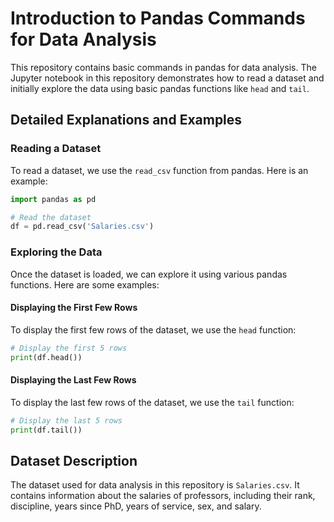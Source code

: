 # Introduction to Pandas Commands for Data Analysis

This repository contains basic commands in pandas for data analysis. The Jupyter notebook in this repository demonstrates how to read a dataset and initially explore the data using basic pandas functions like `head` and `tail`.

## Detailed Explanations and Examples

### Reading a Dataset

To read a dataset, we use the `read_csv` function from pandas. Here is an example:

```python
import pandas as pd

# Read the dataset
df = pd.read_csv('Salaries.csv')
```

### Exploring the Data

Once the dataset is loaded, we can explore it using various pandas functions. Here are some examples:

#### Displaying the First Few Rows

To display the first few rows of the dataset, we use the `head` function:

```python
# Display the first 5 rows
print(df.head())
```

#### Displaying the Last Few Rows

To display the last few rows of the dataset, we use the `tail` function:

```python
# Display the last 5 rows
print(df.tail())
```

## Dataset Description

The dataset used for data analysis in this repository is `Salaries.csv`. It contains information about the salaries of professors, including their rank, discipline, years since PhD, years of service, sex, and salary.
